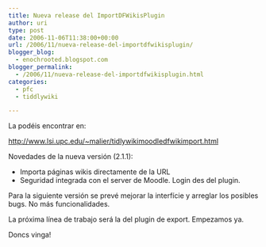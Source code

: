 ```yaml
---
title: Nueva release del ImportDFWikisPlugin
author: uri
type: post
date: 2006-11-06T11:38:00+00:00
url: /2006/11/nueva-release-del-importdfwikisplugin/
blogger_blog:
  - enochrooted.blogspot.com
blogger_permalink:
  - /2006/11/nueva-release-del-importdfwikisplugin.html
categories:
  - pfc
  - tiddlywiki

---
```

La podéis encontrar en:

<http://www.lsi.upc.edu/~malier/tidlywikimoodledfwikimport.html>

Novedades de la nueva versión (2.1.1):  
- Importa páginas wikis directamente de la URL  
- Seguridad integrada con el server de Moodle. Login des del plugin.

Para la siguiente versión se prevé mejorar la interfície y arreglar los posibles bugs. No más funcionalidades.

La próxima línea de trabajo será la del plugin de export. Empezamos ya.

Doncs vinga!